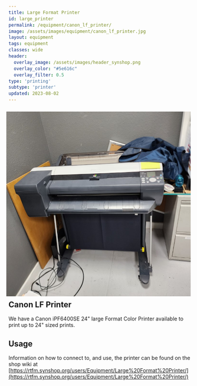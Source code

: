 ```yaml
---
title: Large Format Printer
id: large_printer
permalink: /equipment/canon_lf_printer/
image: /assets/images/equipment/canon_lf_printer.jpg
layout: equipment
tags: equipment
classes: wide
header:
  overlay_image: /assets/images/header_synshop.png
  overlay_color: "#5e616c"
  overlay_filter: 0.5
type: 'printing'
subtype: 'printer'
updated: 2023-08-02
---
```

<img align="right" width="500" height="500" src="/assets/images/equipment/canon_lf_printer.jpg" style="padding: 10px">

## Canon LF Printer

We have a Canon iPF6400SE 24" large Format Color Printer available to print up to 24" sized prints.

## Usage
Information on how to connect to, and use, the printer can be found on the shop wiki at [https://rtfm.synshop.org/users/Equipment/Large%20Format%20Printer/](https://rtfm.synshop.org/users/Equipment/Large%20Format%20Printer/)